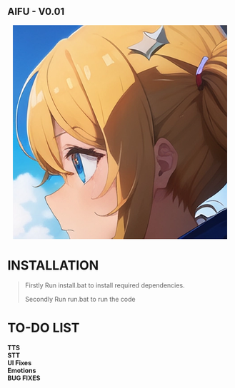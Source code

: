 ## AIFU - V0.01
<div align="center">
  <img src="https://github.com/DeoDorqnt387/AIFU/blob/main/images/g(1).png">
</div>

# INSTALLATION
> Firstly Run install.bat to install required dependencies.
> 
> Secondly Run run.bat to run the code

# TO-DO LIST
<b>
<p>
TTS
  <br>
STT
  <br>
UI Fixes
  <br>
Emotions
  <br>
BUG FIXES
</p>
</b>
